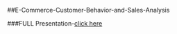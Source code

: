 ##E-Commerce-Customer-Behavior-and-Sales-Analysis

###FULL Presentation-[click here](https://docs.google.com/presentation/d/12ncVVD-nwqbxBC0tW6_MBg-edWtuC9Wr/edit?usp=sharing&ouid=102440160549634816888&rtpof=true&sd=true)
